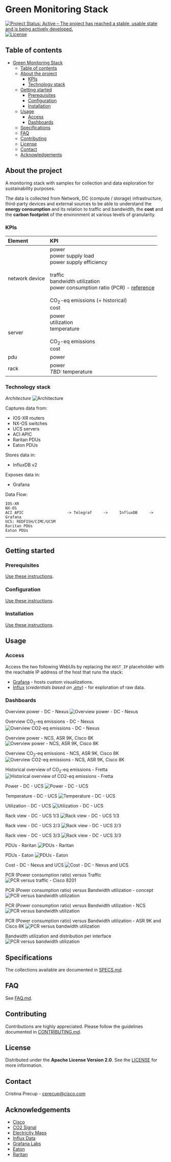 # Green Monitoring Stack

[![Project Status: Active – The project has reached a stable, usable state and is being actively developed.](https://www.repostatus.org/badges/latest/active.svg)](https://www.repostatus.org/#active) [![License](https://img.shields.io/badge/License-Apache_2.0-blue.svg)](./LICENSE)


## Table of contents

- [Green Monitoring Stack](#green-monitoring-stack)
  - [Table of contents](#table-of-contents)
  - [About the project](#about-the-project)
    - [KPIs](#kpis)
    - [Technology stack](#technology-stack)
  - [Getting started](#getting-started)
    - [Prerequisites](#prerequisites)
    - [Configuration](#configuration)
    - [Installation](#installation)
  - [Usage](#usage)
    - [Access](#access)
    - [Dashboards](#dashboards)
  - [Specifications](#specifications)
  - [FAQ](#faq)
  - [Contributing](#contributing)
  - [License](#license)
  - [Contact](#contact)
  - [Acknowledgements](#acknowledgements)


## About the project

A monitoring stack with samples for collection and data exploration for sustainability purposes.

The data is collected from Network, DC (compute / storage) infrastructure, third-party devices and external sources to be able to understand the **energy consumption** and its relation to traffic and bandwidth, the **cost** and the **carbon footprint** of the environment at various levels of granularity.

### KPIs

| Element | KPI |
| :---------- | :------------ |
| network device | power <br> power supply load <br> power supply efficiency <br> <br> traffic <br> bandwidth utilization <br> power consumption ratio (PCR) - [reference](SPECS.md#power-consumption-ratio-pcr) <br> <br> CO<sub>2</sub>-eq emissions (+ historical) <br> cost|
| server | power <br> utilization <br> temperature <br> <br> CO<sub>2</sub>-eq emissions <br> cost |
| pdu | power |
| rack | power <br> _TBD:_ temperature|

### Technology stack

*Architecture*
![Architecture](stack/doc/img/architecture.png)

Captures data from:
- IOS-XR routers
- NX-OS switches
- UCS servers
- ACI APIC
- Raritan PDUs
- Eaton PDUs

Stores data in:
- InfluxDB v2

Exposes data in:
- Grafana

Data Flow:

    IOS-XR
    NX-OS
    ACI APIC                   -> Telegraf     ->     InfluxDB     -> Grafana
    UCS: REDFISH/CIMC/UCSM
    Raritan PDUs
    Eaton PDUs

---

## Getting started

### Prerequisites

[Use these instructions](./stack/README.md#prerequisites).

### Configuration
[Use these instructions](./stack/README.md#configuration).

### Installation
[Use these instructions](./stack/README.md#installation).

## Usage

### Access

Access the two following WebUIs by replacing the `HOST_IP` placeholder with the reachable IP address of the host that runs the stack:

- [Grafana](http://HOST_IP:3000) - hosts custom visualizations.
- [Influx](http://HOST_IP:8086) (_credentials based on [.env](./stack/.env)_) - for exploration of raw data.

### Dashboards

Overview power - DC - Nexus
![Overview power - DC - Nexus](stack/doc/img/overview%20power%2C%20carbon%20emissions/nexus.png)

Overview CO<sub>2</sub>-eq emissions - DC - Nexus
![Overview CO2-eq emissions - DC - Nexus](stack/doc/img/overview%20power,%20carbon%20emissions/nexus%20-%20co2eq%20emissions.png)

Overview power - NCS, ASR 9K, Cisco 8K
![Overview power - NCS, ASR 9K, Cisco 8K](stack/doc/img/overview%20power%2C%20carbon%20emissions/ncs%2C%20asr%209k%2C%208k.png)

Overview CO<sub>2</sub>-eq emissions - NCS, ASR 9K, Cisco 8K
![Overview CO2-eq emissions - NCS, ASR 9K, Cisco 8K](stack/doc/img/overview%20power,%20carbon%20emissions/ncs,%20asr%209k,%208k%20-%20co2eq%20emissions.png)

Historical overview of CO<sub>2</sub>-eq emissions - Fretta
![Historical overview of CO2-eq emissions - Fretta](stack/doc/img/carbon%20emissions/carbon%20emissions%20-%20fretta.png)

Power - DC - UCS
![Power - DC - UCS](stack/doc/img/ucs/ucs%20-%20power.png)

Temperature - DC - UCS
![Temperature - DC - UCS](stack/doc/img/ucs/ucs%20-%20temperature.png)

Utilization - DC - UCS
![Utilization - DC - UCS](stack/doc/img/ucs/ucs%20-%20utilization.png)

Rack view - DC - UCS 1/3
![Rack view - DC - UCS 1/3](stack/doc/img/ucs/ucs%20-%20rack%20view%201.png)

Rack view - DC - UCS 2/3
![Rack view - DC - UCS 2/3](stack/doc/img/ucs/ucs%20-%20rack%20view%202.png)

Rack view - DC - UCS 3/3
![Rack view - DC - UCS 3/3](stack/doc/img/ucs/ucs%20-%20rack%20view%203.png)

PDUs - Raritan
![PDUs - Raritan](stack/doc/img/pdus/raritan%20pdus.png)

PDUs - Eaton
![PDUs - Eaton](stack/doc/img/pdus/eaton%20pdus.png)

Cost - DC - Nexus and UCS
![Cost - DC - Nexus and UCS](stack/doc/img/cost/cost-nexus-ucs.png)

PCR (Power consumption ratio) versus Traffic
![PCR versus traffic - Cisco 8201](stack/doc/img/pcr/pcr-vs-traffic-cisco-8k.png)

PCR (Power consumption ratio) versus Bandwidth utilization - concept
![PCR versus bandwidth utilization](stack/doc/img/pcr/pcr-vs-bw-utilization-concept.png)

PCR (Power consumption ratio) versus Bandwidth utilization - NCS
![PCR versus bandwidth utilization](stack/doc/img/pcr/pcr-vs-bw-utilization-ncs.png)

PCR (Power consumption ratio) versus Bandwidth utilization - ASR 9K and Cisco 8K
![PCR versus bandwidth utilization](stack/doc/img/pcr/pcr-vs-bw-utilization-asr-9k-cisco-8k.png)

Bandwidth utilization and distribution per interface
![PCR versus bandwidth utilization](stack/doc/img/pcr/bw-utilization-and-distribution-per-if.png)

## Specifications

The collections available are documented in [SPECS.md](SPECS.md).

## FAQ

See [FAQ.md](FAQ.md).

## Contributing

Contributions are highly appreciated. Please follow the guidelines documented in [CONTRIBUTING.md](./CONTRIBUTING.md).

## License

Distributed under the **Apache License Version 2.0**. See the [LICENSE](./LICENSE) for more information.

## Contact

Cristina Precup - cprecup@cisco.com

## Acknowledgements

- [Cisco](https://www.cisco.com)
- [CO2 Signal](https://www.co2signal.com)
- [Electricity Maps](https://www.electricitymaps.com)
- [Influx Data](https://www.influxdata.com)
- [Grafana Labs](https://grafana.com)
- [Eaton](https://www.eaton.com)
- [Raritan](https://www.raritan.com)
